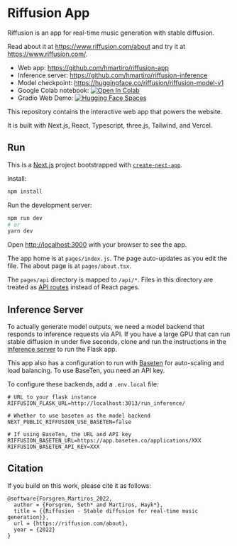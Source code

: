 # Riffusion App

Riffusion is an app for real-time music generation with stable diffusion.

Read about it at https://www.riffusion.com/about and try it at https://www.riffusion.com/.

* Web app: https://github.com/hmartiro/riffusion-app
* Inference server: https://github.com/hmartiro/riffusion-inference
* Model checkpoint: https://huggingface.co/riffusion/riffusion-model-v1
* Google Colab notebook: [![Open In Colab](https://colab.research.google.com/assets/colab-badge.svg)](https://colab.research.google.com/drive/1FhH3HlN8Ps_Pr9OR6Qcfbfz7utDvICl0?usp=sharing)
* Gradio Web Demo: [![Hugging Face Spaces](https://img.shields.io/badge/%F0%9F%A4%97%20Hugging%20Face-Spaces-blue)](https://huggingface.co/spaces/fffiloni/spectrogram-to-music)


This repository contains the interactive web app that powers the website.

It is built with Next.js, React, Typescript, three.js, Tailwind, and Vercel.

## Run

This is a [Next.js](https://nextjs.org/) project bootstrapped with [`create-next-app`](https://github.com/vercel/next.js/tree/canary/packages/create-next-app).

Install:

```bash
npm install
```

Run the development server:

```bash
npm run dev
# or
yarn dev
```

Open [http://localhost:3000](http://localhost:3000) with your browser to see the app.

The app home is at `pages/index.js`. The page auto-updates as you edit the file. The about page is at `pages/about.tsx`.

The `pages/api` directory is mapped to `/api/*`. Files in this directory are treated as [API routes](https://nextjs.org/docs/api-routes/introduction) instead of React pages.

## Inference Server

To actually generate model outputs, we need a model backend that responds to inference requests via API. If you have a large GPU that can run stable diffusion in under five seconds, clone and run the instructions in the [inference server](https://github.com/hmartiro/riffusion-inference) to run the Flask app.

This app also has a configuration to run with [Baseten](https://www.baseten.co/) for auto-scaling and load balancing. To use BaseTen, you need an API key.

To configure these backends, add a `.env.local` file:

```
# URL to your flask instance
RIFFUSION_FLASK_URL=http://localhost:3013/run_inference/

# Whether to use baseten as the model backend
NEXT_PUBLIC_RIFFUSION_USE_BASETEN=false

# If using BaseTen, the URL and API key
RIFFUSION_BASETEN_URL=https://app.baseten.co/applications/XXX
RIFFUSION_BASETEN_API_KEY=XXX
```

## Citation

If you build on this work, please cite it as follows:

```
@software{Forsgren_Martiros_2022,
  author = {Forsgren, Seth* and Martiros, Hayk*},
  title = {{Riffusion - Stable diffusion for real-time music generation}},
  url = {https://riffusion.com/about},
  year = {2022}
}
```
